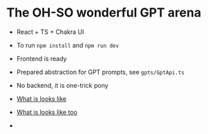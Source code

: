 # The OH-SO wonderful GPT arena

- React + TS + Chakra UI
- To run `npm install` and `npm run dev`
- Frontend is ready
- Prepared abstraction for GPT prompts, see `gpts/GptApi.ts`
- No backend, it is one-trick pony


- [What is looks like](./media/img.png)
- [What is looks like too](./media/img_1.png)
- 
